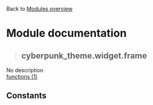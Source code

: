Back to [Modules overview](https://github.com/pyrustic/cyberpunk-theme/blob/master/docs/modules/README.md)
  
# Module documentation
>## cyberpunk\_theme.widget.frame
No description
<br>
[functions (1)](https://github.com/pyrustic/cyberpunk-theme/blob/master/docs/modules/content/cyberpunk_theme.widget.frame/functions.md)


## Constants
```python

```

